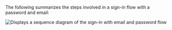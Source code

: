 The following summarizes the steps involved in a sign-in flow with a password and email:

<div class="full">

![Displays a sequence diagram of the sign-in with email and password flow](/img/oie-embedded-sdk/oie-embedded-nodejs-sign-in-pwd-email-flow-diagram.png)

</div>
